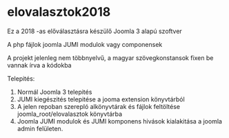 # elovalasztok2018
Ez a 2018 -as előválasztásra készülő Joomla 3 alapú szoftver

A php fájlok joomla JUMI modulok vagy componensek

A projekt jelenleg nem többnyelvű, a magyar szövegkonstansok fixen be vannak írva a kódokba

Telepités:
1. Normál Joomla 3 telepités
2. JUMI kiegészités telepitése a jooma extension könyvtárból
3. A jelen repoban szerepló alkönyvtárak és fájlok feltöltése joomla_root/elovalasztok könyvtárba
4. Joomla JUMI modulok és JUMI komponens hivások kialakitása a joomla admin felületen.


